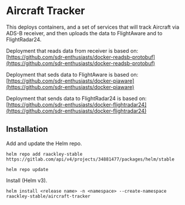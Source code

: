 # Aircraft Tracker

This deploys containers, and a set of services that will track Aircraft via ADS-B receiver, and then uploads the data to FlightAware and to FlightRadar24.

Deployment that reads data from receiver is based on: [https://github.com/sdr-enthusiasts/docker-readsb-protobuf](https://github.com/sdr-enthusiasts/docker-readsb-protobuf)

Deployment that seds data to FlightAware is based on: [https://github.com/sdr-enthusiasts/docker-piaware](https://github.com/sdr-enthusiasts/docker-piaware)

Deployment that sends data to FlightRadar24 is based on: [https://github.com/sdr-enthusiasts/docker-flightradar24](https://github.com/sdr-enthusiasts/docker-flightradar24)

## Installation

Add and update the Helm repo.

```
helm repo add raackley-stable https://gitlab.com/api/v4/projects/34881477/packages/helm/stable
```

```
helm repo update
```

Install (Helm v3).

```
helm install <release name> -n <namespace> --create-namespace raackley-stable/aircraft-tracker
```

